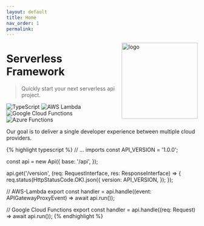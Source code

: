 ```yaml
---
layout: default
title: Home
nav_order: 1
permalink: 
---
```


<img src="/serverless-framework/assets/images/logo.png" width="200px" align="right" alt="logo"/>

# Serverless Framework

> Quickly start your next serverless api project.  

![TypeScript](https://img.shields.io/badge/typescript-%23007ACC.svg?style=for-the-badge&logo=typescript&logoColor=white)
![AWS Lambda](https://img.shields.io/badge/AWS%20Lambda-%23FF9900?style=for-the-badge&logo=awslambda&logoColor=white)
![Google Cloud Functions](https://img.shields.io/badge/Google%20Cloud%20Functions-%234285F4?style=for-the-badge&logo=google&logoColor=white)
![Azure Functions](https://img.shields.io/badge/Azure%20Functions-%230078D7?style=for-the-badge&logo=azurefunctions&logoColor=white)

Our goal is to deliver a single developer experience between multiple cloud providers.  

{% highlight typescript %}
// ... imports
const API_VERSION = '1.0.0';

const api = new Api({
    base: '/api',
});

api.get('/version', (req: RequestInterface, res: ResponseInterface) => {
    req.status(HttpStatusCode.OK).json({
        version: API_VERSION,
    });
});

// AWS-Lambda
export const handler = api.handle((event: APIGatewayProxyEvent) => await api.run());

// Google Cloud Functions
export const handler = api.handle((req: Request) => await api.run());
{% endhighlight %}
